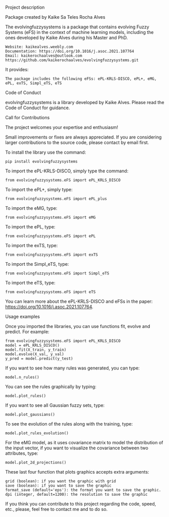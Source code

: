 
Project description

Package created by Kaike Sa Teles Rocha Alves

The evolvingfuzzysystems is a package that contains evolving Fuzzy Systems (eFS) in the context of machine learning models, including the ones developed by Kaike Alves during his Master and PhD. 

    Website: kaikealves.weebly.com
    Documentation: https://doi.org/10.1016/j.asoc.2021.107764
    Email: kaikerochaalves@outlook.com
    https://github.com/kaikerochaalves/evolvingfuzzysystems.git

It provides:

    The package includes the following eFSs: ePL-KRLS-DISCO, ePL+, eMG, ePL, exTS, Simpl_eTS, eTS


Code of Conduct

evolvingfuzzysystems is a library developed by Kaike Alves. Please read the Code of Conduct for guidance.

Call for Contributions

The project welcomes your expertise and enthusiasm!

Small improvements or fixes are always appreciated. If you are considering larger contributions to the source code, please contact by email first.

To install the library use the command: 

    pip install evolvingfuzzysystems

To import the ePL-KRLS-DISCO, simply type the command:

    from evolvingfuzzysystems.eFS import ePL_KRLS_DISCO

To import the ePL+, simply type:

    from evolvingfuzzysystems.eFS import ePL_plus

To import the eMG, type:

    from evolvingfuzzysystems.eFS import eMG

To import the ePL, type:

    from evolvingfuzzysystems.eFS import ePL

To import the exTS, type:

    from evolvingfuzzysystems.eFS import exTS

To import the Simpl_eTS, type:

    from evolvingfuzzysystems.eFS import Simpl_eTS

To import the eTS, type:

    from evolvingfuzzysystems.eFS import eTS

You can learn more about the ePL-KRLS-DISCO and eFSs in the paper: https://doi.org/10.1016/j.asoc.2021.107764.


Usage examples

Once you imported the libraries, you can use functions fit, evolve and predict. For example:

    from evolvingfuzzysystems.eFS import ePL_KRLS_DISCO
    model = ePL_KRLS_DISCO()
    model.fit(X_train, y_train)
    model.evolve(X_val, y_val)
    y_pred = model.predict(y_test)

If you want to see how many rules was generated, you can type:

    model.n_rules()

You can see the rules graphically by typing:

    model.plot_rules()

If you want to see all Gaussian fuzzy sets, type:

    model.plot_gaussians()

To see the evolution of the rules along with the training, type:

    model.plot_rules_evolution()

For the eMG model, as it uses covariance matrix to model the distribution of the input vector, if you want to visualize the covariance between two attributes, type:

    model.plot_2d_projections()

These last four function that plots graphics accepts extra arguments:

    grid (boolean): if you want the graphic with grid
    save (boolean): if you want to save the graphic
    format_save (default='eps'): the format you want to save the graphic.
    dpi (integer, default=1200): the resolution to save the graphic

If you think you can contribute to this project regarding the code, speed, etc., please, feel free to contact me and to do so.
